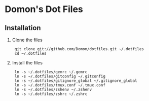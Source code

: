 # Domon's Dot Files

## Installation

1. Clone the files

        git clone git://github.com/Domon/dotfiles.git ~/.dotfiles
        cd ~/.dotfiles

2. Install the files

        ln -s ~/.dotfiles/gemrc ~/.gemrc
        ln -s ~/.dotfiles/gitconfig ~/.gitconfig
        ln -s ~/.dotfiles/gitignore_global ~/.gitignore_global
        ln -s ~/.dotfiles/tmux.conf ~/.tmux.conf
        ln -s ~/.dotfiles/zshenv ~/.zshenv
        ln -s ~/.dotfiles/zshrc ~/.zshrc

